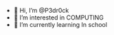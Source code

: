 - 👋 Hi, I’m @P3dr0ck
- 👀 I’m interested in COMPUTING
- 🌱 I’m currently learning In school
<!---
P3dr0ck/P3dr0ck is a ✨ special ✨ repository because its `README.md` (this file) appears on your GitHub profile.
You can click the Preview link to take a look at your changes.
--->
